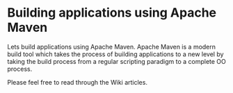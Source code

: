 # Building applications using Apache Maven

Lets build applications using Apache Maven. Apache Maven is a modern build tool which takes the process of building applications to a new level by taking the build process from a regular scripting paradigm to a complete OO process. 

Please feel free to read through the Wiki articles.
